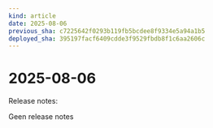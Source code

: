 ```yaml
---
kind: article
date: 2025-08-06
previous_sha: c7225642f0293b119fb5bcdee8f9334e5a94a1b5
deployed_sha: 395197facf6409cdde3f9529fbdb8f1c6aa2606c
---
```


# 2025-08-06

Release notes:

Geen release notes
